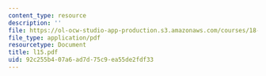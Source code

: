 ```yaml
---
content_type: resource
description: ''
file: https://ol-ocw-studio-app-production.s3.amazonaws.com/courses/18-433-combinatorial-optimization-fall-2003/92c255b407a6ad7d75c9ea55de2fdf33_l15.pdf
file_type: application/pdf
resourcetype: Document
title: l15.pdf
uid: 92c255b4-07a6-ad7d-75c9-ea55de2fdf33
---
```

